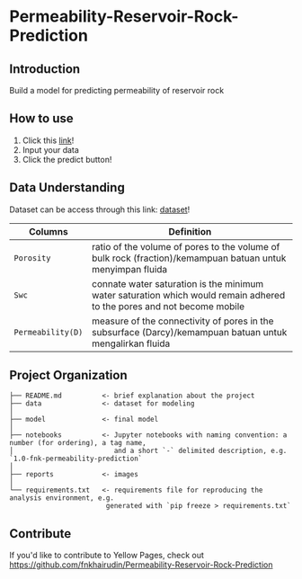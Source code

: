 Permeability-Reservoir-Rock-Prediction
====================================

Introduction
------------
Build a model for predicting permeability of reservoir rock

How to use
------------
1. Click this [link](https://github.com/fnkhairudin/Permeability-Reservoir-Rock-Prediction/tree/main)!
2. Input your data
3. Click the predict button!

Data Understanding
------------
Dataset can be access through this link: [dataset](https://github.com/Divyanshu-ISM/Machine-Learning-Deep-Learning/blob/main/PhiK.csv)!

| Columns                                            | Definition                                                   | 
| ------------------------------------------------- | ------------------------------------------------------------ |
| `Porosity` | ratio of the volume of pores to the volume of bulk rock (fraction)/kemampuan batuan untuk menyimpan fluida |
| `Swc` | connate water saturation is the minimum water saturation which would remain adhered to the pores and not become mobile |
| `Permeability(D)` | measure of the connectivity of pores in the subsurface (Darcy)/kemampuan batuan untuk mengalirkan fluida |

Project Organization
------------
    ├── README.md          <- brief explanation about the project
    ├── data               <- dataset for modeling
    │
    ├── model              <- final model
    │
    ├── notebooks          <- Jupyter notebooks with naming convention: a number (for ordering), a tag name,
    │                         and a short `-` delimited description, e.g. `1.0-fnk-permeability-prediction`
    │                         
    ├── reports            <- images
    │
    └── requirements.txt   <- requirements file for reproducing the analysis environment, e.g.
                            generated with `pip freeze > requirements.txt`

Contribute
------------
If you'd like to contribute to Yellow Pages, check out https://github.com/fnkhairudin/Permeability-Reservoir-Rock-Prediction